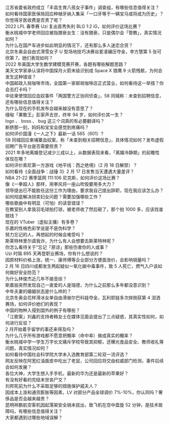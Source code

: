 江苏省委省政府成立「丰县生育八孩女子事件」调查组，有哪些信息值得关注？  
如何看待国家医保局回应种植牙纳入集采「一口牙等于一辆宝马或将成为历史」？你觉得牙医收费是否贵了呢？  
2022 LPL 春季赛 Uzi 复出首秀失利 BLG 1:2 iG，如何评价这场比赛？  
衡水桃城中学老师回应被指猥亵女生：没有猥亵，只是偶尔会「管教」，真实情况如何？  
为什么在国产车进步如此明显的情况下，还有那么多人迷恋合资？  
北京冬奥会自由式滑雪女子 U 型场地技巧决赛谷爱凌碾压夺金，李方慧第 5 张可欣第 7，她们表现如何？  
2022 年美国大学生数学建模竞赛开赛，各题有哪些解题思路？  
美天文学家承认误将中国探月火箭末级识别成 Space X 猎鹰 9 火箭残骸，为何会发生这种错误？  
中国邮政入局咖啡市场，全国第一家邮局咖啡店正式营业，如何看待这一举措？你会去打卡吗？  
中驻柬使馆回应血奴事件「两国警方正协同侦查」，58 同城称：未查到招聘信息，还有哪些信息值得关注？  
为什么现在的手机发布会越来越没有意思了？  
缅甸「果敢王」彭家声去世，终年 94 岁，如何评价其一生？  
logo 、 boss 、 bug 这三个词真的有必要翻译吗？  
断脐那一刻，妈妈和宝宝会感觉到疼痛吗？  
如何评价国漫《一人之下》最新一话 565（601）?  
58 同城回应柬埔寨血奴案，称「未查到相关招聘信息」，具体情况如何？发布虚假招聘广告平台是否需要担责？  
2021 年多地离婚登记减少三成以上，从数据表现来看，「离婚冷静期」的前瞻性体现在哪？  
如何评价索尼第一方游戏《地平线：西之绝境》（2 月 18 日解禁）？  
如何看待《全面战争：战锤 3》2 月 17 日发售当天遭遇大量差评？  
NBA 21-22 赛季篮网 111:106 尼克斯，如何评价这场比赛？  
像《一拳超人》那样，用拳风将一座山吹毁要用多大力？  
领导提出已不能胜任这份工作为理由，要求我自己提出辞职，现在我应该怎么办？  
如何彻底解决拐卖妇女问题？需要加强哪些工作？  
哪些歌曲中有明显（可怕）的读音错误？  
在教室别人拿我羽毛球拍打球，被老师收了然后砸了，那个拍 1000 多，应该找谁赔钱？  
现在的 VTuber（虚拟主播）有多卷？  
乐嘉的性格色彩学说是不是伪科学？  
努力忘记的人，再想起的时候会难受吗？  
斯莱特林里尔虞我诈，为什么有人会想要去斯莱特林呢？  
你怎么看待关于“忘记「原谅」那些伤害你的人或事？  
Uzi 时隔 895 天再登职业赛场，你有什么想说的？  
因原材料价格上涨，统一、康师傅等企业部分方便面涨价，会影响销量吗？  
2 月 16 日四川成都发生两起疑似一氧化碳中毒事件，致 5 人死亡，燃气入户该如何做好安全防范？  
为什么林俊杰近几年不接音综？  
斯嘉丽突然发现自己一直爱的人是瑞德，为什么之前那么多年都没意识到？  
中年夫妻的婚姻状态是什么样的？  
北京冬奥会花样滑冰女单自由滑谢尔巴科娃夺金，瓦利耶娃多次摔倒获第 4 泪洒赛场，如何评价她们的表现？  
中国的物种入侵到国外的例子有哪些？  
「江歌案」刘鑫的支持者韩女士在媒体见面会提出了三点疑惑，其真实性如何，如何进行反驳？  
2 月开始着手留学的事还来得及吗？  
为什么几乎所有游戏都不愿意把概率（命中率）做成真实的概率？  
衡水桃城中学一学生万字长文痛斥学校导致其抑郁，还曝光食品安全、教师收礼等问题，真实情况如何？  
如何看待中国社会科学院大学未入选教育部第二轮双一流评选？  
网友反映在阿宽红油面皮中吃出了老鼠，公司回应将交由权威部门检测，事件后续会如何发展？  
各位大神，大学生想入手手机，最新的华为还是最新的苹果好？  
有没有好看的完结末世丧尸文？  
刘邦死前为什么不采取足够的措施保护戚夫人？  
因成本上涨和通货膨胀等因素，LV 对部分产品全球调价 7%-10%，你认同吗？奢侈品是否会越来越贵？  
昆明祥鹏航空客机因起落架安全销未拔出，致飞机在空中盘旋 52 分钟，是技术故障吗，有哪些信息值得关注？  
大家都遇到过哪些地域误解？  
